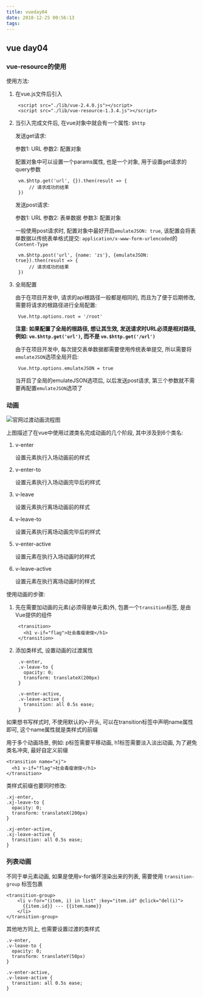 ```yaml
---
title: vueday04
date: 2018-12-25 00:56:13
tags:
---
```


## vue day04 ##

### vue-resource的使用 ###

使用方法:

1. 在vue.js文件后引入

		<script src="./lib/vue-2.4.0.js"></script>
  		<script src="./lib/vue-resource-1.3.4.js"></script>

2. 当引入完成文件后, 在vue对象中就会有一个属性: `$http`

	发送get请求:

	参数1: URL
	参数2: 配置对象

	配置对象中可以设置一个params属性, 也是一个对象, 用于设置get请求的query参数

		vm.$http.get('url', {}).then(result => {
			// 请求成功的结果
		})

	发送post请求:

	参数1: URL
	参数2: 表单数据
	参数3: 配置对象

	一般使用post请求时, 配置对象中最好开启`emulateJSON: true`, 该配置会将表单数据以传统表单格式提交: `application/x-www-form-urlencoded`的 `Content-Type`

		vm.$http.post('url', {name: 'zs'}, {emulateJSON: true}).then(result => {
			// 请求成功的结果
		})

3. 全局配置

	由于在项目开发中, 请求的api根路径一般都是相同的, 而且为了便于后期修改, 需要将请求的根路径进行全局配置:

		Vue.http.options.root = '/root'

	**注意: 如果配置了全局的根路径, 想让其生效, 发送请求时URL必须是相对路径, 例如: `vm.$http.get('url')`, 而不是 `vm.$http.get('/url')`**

	由于在项目开发中, 每次提交表单数据都需要使用传统表单提交, 所以需要将`emulateJSON`选项全局开启:

		Vue.http.options.emulateJSON = true

	当开启了全局的emulateJSON选项后, 以后发送post请求, 第三个参数就不需要再配置`emulateJSON`选项了

### 动画 ###


![官网过渡动画流程图](https://cn.vuejs.org/images/transition.png)

上图描述了在vue中使用过渡类名完成动画的几个阶段, 其中涉及到6个类名:

1. v-enter

	设置元素执行入场动画前的样式

2. v-enter-to

	设置元素执行入场动画完毕后的样式

3. v-leave

	设置元素执行离场动画前的样式

4. v-leave-to

	设置元素执行离场动画完毕后的样式

5. v-enter-active

	设置元素在执行入场动画时的样式

6. v-leave-active

	设置元素在执行离场动画时的样式


使用动画的步骤:

1. 先在需要加动画的元素(必须得是单元素)外, 包裹一个`transition`标签, 是由Vue提供的组件

		<transition>
	      <h1 v-if="flag">社会毒瘤谢俊</h1>
	    </transition>

2. 添加类样式, 设置动画的过渡属性

		.v-enter,
	    .v-leave-to {
	      opacity: 0;
	      transform: translateX(200px)
	    }
	
	    .v-enter-active, 
	    .v-leave-active {
	      transition: all 0.5s ease;
	    }

如果想书写样式时, 不使用默认的v-开头, 可以在transition标签中声明name属性即可, 这个name属性就是类样式的前缀

用于多个动画场景, 例如: p标签需要平移动画, h1标签需要淡入淡出动画, 为了避免类名冲突, 最好自定义前缀

	<transition name="xj">
	  <h1 v-if="flag">社会毒瘤谢俊</h1>
	</transition>

类样式前缀也要同时修改:

	.xj-enter,
    .xj-leave-to {
      opacity: 0;
      transform: translateX(200px)
    }

    .xj-enter-active, 
    .xj-leave-active {
      transition: all 0.5s ease;
    }

### 列表动画 ###

不同于单元素动画, 如果是使用v-for循环渲染出来的列表, 需要使用 `transition-group` 标签包裹

	<transition-group>
	    <li v-for="(item, i) in list" :key="item.id" @click="del(i)">
	      {{item.id}} --- {{item.name}}
	    </li>
	</transition-group>

其他地方同上, 也需要设置过渡的类样式

	.v-enter,
	.v-leave-to {
	  opacity: 0;
	  transform: translateY(50px)
	}
	
	.v-enter-active, 
	.v-leave-active {
	  transition: all 0.5s ease;
	}